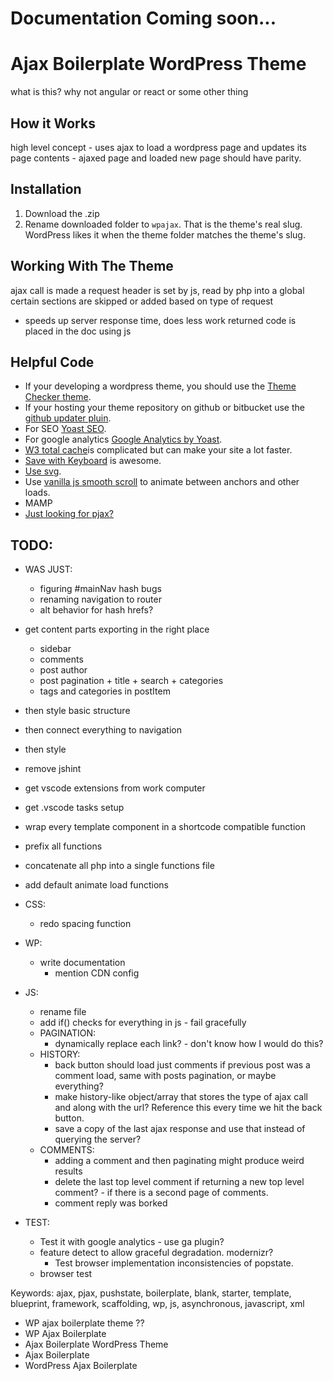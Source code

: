 #  Documentation Coming soon...

#  Ajax Boilerplate WordPress Theme
what is this? why not angular or react or some other thing

## How it Works
high level concept - uses ajax to load a wordpress page and updates its page contents - ajaxed page and loaded new page should have parity.

## Installation
1. Download the .zip
2. Rename downloaded folder to `wpajax`. That is the theme's real slug. WordPress likes it when the theme folder matches the theme's slug.

## Working With The Theme
ajax call is made
a request header is set by js, read by php into a global
certain sections are skipped or added based on type of request
- speeds up server response time, does less work
returned code is placed in the doc using js

## Helpful Code
- If your developing a wordpress theme, you should use the [Theme Checker theme](https://wordpress.org/themes/theme-check/).
- If your hosting your theme repository on github or bitbucket use the [github updater pluin](https://github.com/afragen/github-updater).
- For SEO [Yoast SEO](https://wordpress.org/themes/wordpress-seo/).
- For google analytics [Google Analytics by Yoast](https://wordpress.org/themes/google-analytics-for-wordpress/).
- [W3 total cache](https://wordpress.org/themes/w3-total-cache/)is complicated but can make your site a lot faster.
- [Save with Keyboard](https://wordpress.org/themes/save-with-keyboard/) is awesome.
- [Use svg](https://wordpress.org/themes/svg-support/).
- Use [vanilla js smooth scroll](https://github.com/cferdinandi/smooth-scroll/) to animate between anchors and other loads.
- MAMP
- [Just looking for pjax?](https://github.com/defunkt/jquery-pjax)

## TODO:
- WAS JUST:
    - figuring #mainNav hash bugs
    - renaming navigation to router
    - alt behavior for hash hrefs?

- get content parts exporting in the right place
    - sidebar
    - comments
    - post author
    - post pagination + title + search + categories
    - tags and categories in postItem
- then style basic structure
- then connect everything to navigation
- then style

- remove jshint
- get vscode extensions from work computer
- get .vscode tasks setup

- wrap every template component in a shortcode compatible function
- prefix all functions
- concatenate all php into a single functions file

- add default animate load functions


- CSS:
	- redo spacing function

- WP:
    + write documentation
		- mention CDN config

- JS:
    + rename file
    + add if() checks for everything in js - fail gracefully
    + PAGINATION:
        * dynamically replace each link? - don't know how I would do this?
    + HISTORY:
        * back button should load just comments if previous post was a comment load, same with posts pagination, or maybe everything?
        * make history-like object/array that stores the type of ajax call and along with the url? Reference this every time we hit the back button.
        * save a copy of the last ajax response and use that instead of querying the server?
    + COMMENTS:
        * adding a comment and then paginating might produce weird results
        * delete the last top level comment if returning a new top level comment? - if there is a second page of comments.
        * comment reply was borked
- TEST:
    + Test it with google analytics - use ga plugin?
    + feature detect to allow graceful degradation. modernizr?
        * Test browser implementation inconsistencies of popstate.
    + browser test

Keywords: ajax, pjax, pushstate, boilerplate, blank, starter, template, blueprint, framework, scaffolding, wp, js, asynchronous, javascript, xml
+ WP ajax boilerplate theme ??
+ WP Ajax Boilerplate
+ Ajax Boilerplate WordPress Theme
+ Ajax Boilerplate
+ WordPress Ajax Boilerplate
